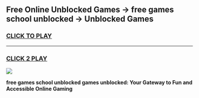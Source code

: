 
## Free Online Unblocked Games → free games school unblocked → Unblocked Games
<h3>
<a href="https://premium.freeplayer.one?title=free_games_school_unblocked&ref=21F">CLICK TO PLAY</a></h3>
<hr>

<h3>
<a href="https://premium.freeplayer.one?title=free_games_school_unblocked&ref=21F">CLICK 2 PLAY</a>
  
</h3>

<a href="https://premium.freeplayer.one?title=free_games_school_unblocked&ref=21F/"><img src="https://clearcache.store/games.png"></a>


**free games school unblocked games unblocked: Your Gateway to Fun and Accessible Online Gaming**
